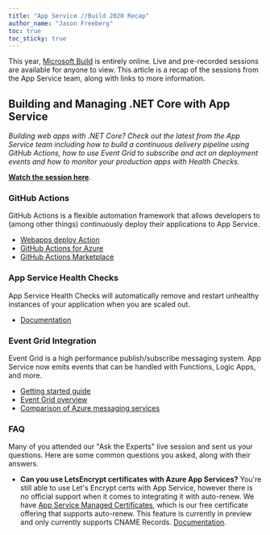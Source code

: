 ```yaml
---
title: "App Service //Build 2020 Recap"
author_name: "Jason Freeberg"
toc: true
toc_sticky: true
---
```


This year, [Microsoft Build](https://mybuild.microsoft.com/) is entirely online. Live and pre-recorded sessions are available for anyone to view. This article is a recap of the sessions from the App Service team, along with links to more information.

## Building and Managing .NET Core with App Service

*Building web apps with .NET Core? Check out the latest from the App Service team including how to build a continuous delivery pipeline using GitHub Actions, how to use Event Grid to subscribe and act on deployment events and how to monitor your production apps with Health Checks.*

**[Watch the session here](https://channel9.msdn.com/Events/Build/2020/BOD126/player)**.

### GitHub Actions

GitHub Actions is a flexible automation framework that allows developers to (among other things) continuously deploy their applications to App Service.

- [Webapps deploy Action](https://github.com/Azure/webapps-deploy)
- [GitHub Actions for Azure](https://github.com/azure/actions)
- [GitHub Actions Marketplace](https://github.com/marketplace?type=actions)

### App Service Health Checks

App Service Health Checks will automatically remove and restart unhealthy instances of your application when you are scaled out.

- [Documentation](https://github.com/projectkudu/kudu/wiki/Health-Check-(Preview))

### Event Grid Integration

Event Grid is a high performance publish/subscribe messaging system. App Service now emits events that can be handled with Functions, Logic Apps, and more.

- [Getting started guide](https://azure.github.io/AppService/2020/05/11/event-grid-integration.html)
- [Event Grid overview](https://docs.microsoft.com/azure/event-grid/overview)
- [Comparison of Azure messaging services](https://docs.microsoft.com/azure/event-grid/compare-messaging-services)

### FAQ

Many of you attended our "Ask the Experts" live session and sent us your questions. Here are some common questions you asked, along with their answers.

- **Can you use LetsEncrypt certificates with Azure App Services?** You're still able to use Let's Encrypt certs with App Service, however there is no official support when it comes to integrating it with auto-renew. We have [App Service Managed Certificates](https://azure.microsoft.com/updates/secure-your-custom-domains-at-no-cost-with-app-service-managed-certificates-preview/), which is our free certificate offering that supports auto-renew. This feature is currently in preview and only currently supports CNAME Records. [Documentation](https://docs.microsoft.com/azure/app-service/configure-ssl-certificate#create-a-free-certificate-preview).
